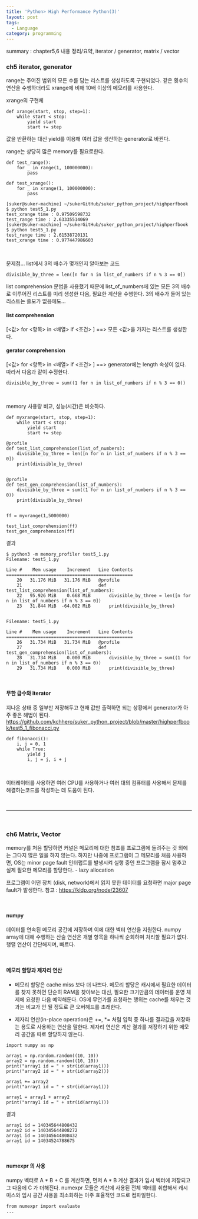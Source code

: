 ```yaml
---
title: 'Python> High Performance Python(3)'
layout: post
tags:
  - Language
category: programming
---
```

summary : chapter5,6 내용 정리/요약, iterator / generator, matrix / vector

### ch5 iterator, generator
range는 주어진 범위의 모든 수를 담는 리스트를 생성하도록 구현되었다.
같은 횟수의 연산을 수행하더라도 xrange에 비해 10배 이상의 메모리를 사용한다.

xrange의 구현체
```
def xrange(start, stop, step=1):
    while start < stop:
        yield start
        start += step
```
값을 반환하는 대신 yield를 이용해 여러 값을 생산하는 generator로 바뀐다.

range는 상당히 많은 memory를 필요로한다.
```
def test_range():
    for _ in range(1, 100000000):
        pass

def test_xrange():
    for _ in xrange(1, 100000000):
        pass

[suker@suker-machine] ~/sukerGitHub/suker_python_project/highperfbook
$ python test5_1.py 
test_xrange time : 0.97509598732
test_range time : 2.63335514069
[suker@suker-machine] ~/sukerGitHub/suker_python_project/highperfbook
$ python test5_1.py 
test_range time : 2.61538720131
test_xrange time : 0.977447986603
```

<br>

문제점...
list에서 3의 배수가 몇개인지 알아보는 코드
```
divisible_by_three = len([n for n in list_of_numbers if n % 3 == 0])
```
list comprehension 문법을 사용했기 때문에 list_of_numbers에 있는 모든 3의 배수로 이루어진 리스트를 미리 생성한 다음, 필요한 계산을 수행한다. 3의 배수가 들어 있는 리스트는 쓸모가 없음에도...

#### list comprehension
[<값> for <항목> in <배열> if <조건> ] ==> 모든 <값>을 가지는 리스트를 생성한다.

#### gerator comprehension
[<값> for <항목> in <배열> if <조건> ] ==> generator에는 length 속성이 없다. 따라서 다음과 같이 수정한다.
```
divisible_by_three = sum((1 for n in list_of_numbers if n % 3 == 0))
```

<br>

memory 사용량 비교, 성능(시간)은 비슷하다.
```
def myxrange(start, stop, step=1):
    while start < stop:
        yield start
        start += step

@profile
def test_list_comprehension(list_of_numbers):
    divisible_by_three = len([n for n in list_of_numbers if n % 3 == 0])
    print(divisible_by_three)


@profile
def test_gen_comprehension(list_of_numbers):
    divisible_by_three = sum((1 for n in list_of_numbers if n % 3 == 0))
    print(divisible_by_three)


ff = myxrange(1,5000000)

test_list_comprehension(ff)
test_gen_comprehension(ff)
```
결과
```
$ python3 -m memory_profiler test5_1.py
Filename: test5_1.py

Line #    Mem usage    Increment   Line Contents
================================================
    20   31.176 MiB   31.176 MiB   @profile
    21                             def test_list_comprehension(list_of_numbers):
    22   95.926 MiB    0.668 MiB       divisible_by_three = len([n for n in list_of_numbers if n % 3 == 0])
    23   31.844 MiB  -64.082 MiB       print(divisible_by_three)


Filename: test5_1.py

Line #    Mem usage    Increment   Line Contents
================================================
    26   31.734 MiB   31.734 MiB   @profile
    27                             def test_gen_comprehension(list_of_numbers):
    28   31.734 MiB    0.000 MiB       divisible_by_three = sum((1 for n in list_of_numbers if n % 3 == 0))
    29   31.734 MiB    0.000 MiB       print(divisible_by_three)
```

<br>

#### 무한 급수와 iterator
지나온 상태 중 일부만 저장해두고 현재 값만 출력하면 되는 상황에서 generator가 아주 좋은 해법이 된다.
https://github.com/kchhero/suker_python_project/blob/master/highperfbook/test5_1_fibonacci.py
```
def fibonacci():
	i, j = 0, 1
	while True:
		yield j
		i, j = j, i + j
```

<br>

이터레이터를 사용하면 여러 CPU를 사용하거나 여러 대의 컴퓨터를 사용해서 문제를 해결하는코드를 작성하는 데
도움이 된다.

<br>

---

<br>

### ch6 Matrix, Vector

memory를 처음 할당하면 커널은 메모리에 대한 참조를 프로그램에 돌려주는 것 외에는 그다지 많은 일을 하지 않는다. 하지만 나중에 프로그램이 그 메모리를 처음 사용하면, OS는 minor page fault 인터럽트를 발생시켜 실행 중인 프로그램을 잠시 멈추고 실제 필요한 메모리를 할당한다. - lazy allocation

프로그램이 어떤 장치 (disk, network)에서 읽지 못한 데이터를 요청하면 major page fault가 발생한다.
참고 : https://kldp.org/node/23607

<br>

#### numpy
데이터를 연속된 메모리 공간에 저장하며 이에 대한 벡터 연산을 지원한다.
numpy array에 대해 수행하는 산술 연산은 개별 항목을 하나씩 순회하며 처리할 필요가 없다.
행렬 연산이 간단해지며, 빠르다.

<br>

#### 메모리 할당과 제자리 연산
- 메모리 할당은 cache miss 보다 더 나쁘다. 메모리 할당은 캐시에서 필요한 데이터를 찾지 못하면 단순히 RAM을 찾아보는 대신, 필요한 크기만큼의 데이터를 운영 체제에 요청한 다음 예약해둔다. OS에 무언가를 요청하는 행위는 cache를 채우는 것과는 비교가 안 될 정도로 큰 오버헤드를 초래한다.

- 제자리 연산(in-place operation)은 +=, \*= 처럼 입력 중 하나를 결과값을 저장하는 용도로 사용하는 연산을 말한다.
제자리 연산은 계산 결과를 저장하기 위한 메모리 공간을 따로 할당하지 않는다.

```
import numpy as np

array1 = np.random.random((10, 10))
array2 = np.random.random((10, 10))
print("array1 id = " + str(id(array1)))
print("array2 id = " + str(id(array2)))

array1 += array2
print("array1 id = " + str(id(array1)))

array1 = array1 + array2
print("array1 id = " + str(id(array1)))
```
결과
```
array1 id = 140345644808432
array2 id = 140345644808272
array1 id = 140345644808432
array1 id = 14034524788675
```

<br>

#### numexpr 의 사용
numpy 벡터로 A \* B + C 를 계산하면, 먼저 A \* B 계산 결과가 임시 벡터에 저장되고 그 다음에 C 가 더해진다.
numexpr 모듈은 계산에 사용된 전체 벡터를 취합해서 캐시 미스와 임시 공간 사용을 최소화하는 아주 효율적인 코드로 컴파일한다.
```
from numexpr import evaluate
...
```
